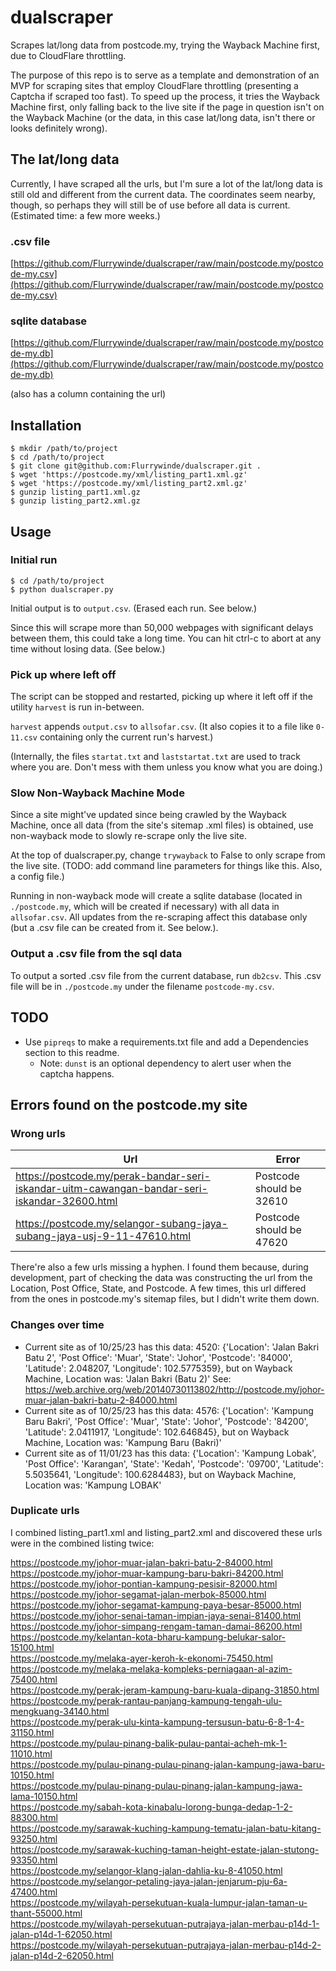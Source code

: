 # dualscraper
Scrapes lat/long data from postcode.my, trying the Wayback Machine first, due to CloudFlare throttling.

The purpose of this repo is to serve as a template and demonstration of an MVP for scraping sites that employ CloudFlare throttling (presenting a Captcha if scraped too fast). To speed up the process, it tries the Wayback Machine first, only falling back to the live site if the page in question isn't on the Wayback Machine (or the data, in this case lat/long data, isn't there or looks definitely wrong).

## The lat/long data
Currently, I have scraped all the urls, but I'm sure a lot of the lat/long data is still old and different from the current data. The coordinates seem nearby, though, so perhaps they will still be of use before all data is current. (Estimated time: a few more weeks.)

### .csv file
[https://github.com/Flurrywinde/dualscraper/raw/main/postcode.my/postcode-my.csv](https://github.com/Flurrywinde/dualscraper/raw/main/postcode.my/postcode-my.csv)

### sqlite database
[https://github.com/Flurrywinde/dualscraper/raw/main/postcode.my/postcode-my.db](https://github.com/Flurrywinde/dualscraper/raw/main/postcode.my/postcode-my.db)

(also has a column containing the url)

## Installation
```
$ mkdir /path/to/project
$ cd /path/to/project
$ git clone git@github.com:Flurrywinde/dualscraper.git .
$ wget 'https://postcode.my/xml/listing_part1.xml.gz'
$ wget 'https://postcode.my/xml/listing_part2.xml.gz'
$ gunzip listing_part1.xml.gz
$ gunzip listing_part2.xml.gz
```

## Usage
### Initial run
```
$ cd /path/to/project
$ python dualscraper.py
```
Initial output is to `output.csv`. (Erased each run. See below.)

Since this will scrape more than 50,000 webpages with significant delays between them, this could take a long time. You can hit ctrl-c to abort at any time without losing data. (See below.)

### Pick up where left off
The script can be stopped and restarted, picking up where it left off if the utility `harvest` is run in-between.

`harvest` appends `output.csv` to `allsofar.csv`. (It also copies it to a file like `0-11.csv` containing only the current run's harvest.)

(Internally, the files `startat.txt` and `laststartat.txt` are used to track where you are. Don't mess with them unless you know what you are doing.)

### Slow Non-Wayback Machine Mode
Since a site might've updated since being crawled by the Wayback Machine, once all data (from the site's sitemap .xml files) is obtained, use non-wayback mode to slowly re-scrape only the live site.

At the top of dualscraper.py, change `trywayback` to False to only scrape from the live site. (TODO: add command line parameters for things like this. Also, a config file.)

Running in non-wayback mode will create a sqlite database (located in `./postcode.my`, which will be created if necessary) with all data in `allsofar.csv`. All updates from the re-scraping affect this database only (but a .csv file can be created from it. See below.).

### Output a .csv file from the sql data
To output a sorted .csv file from the current database, run `db2csv`. This .csv file will be in `./postcode.my` under the filename `postcode-my.csv`.

## TODO
* Use `pipreqs` to make a requirements.txt file and add a Dependencies section to this readme.
	* Note: `dunst` is an optional dependency to alert user when the captcha happens.

## Errors found on the postcode.my site
### Wrong urls
| Url                                                                                          | Error                    |
| -------------------------------------------------------------------------------------------- | ------------------------ |
| https://postcode.my/perak-bandar-seri-iskandar-uitm-cawangan-bandar-seri-iskandar-32600.html | Postcode should be 32610 |
| https://postcode.my/selangor-subang-jaya-subang-jaya-usj-9-11-47610.html                     | Postcode should be 47620 |

There're also a few urls missing a hyphen. I found them because, during development, part of checking the data was constructing the url from the Location, Post Office, State, and Postcode. A few times, this url differed from the ones in postcode.my's sitemap files, but I didn't write them down.

### Changes over time
* Current site as of 10/25/23 has this data: 4520: {'Location': 'Jalan Bakri Batu 2', 'Post Office': 'Muar', 'State': 'Johor', 'Postcode': '84000', 'Latitude': 2.048207, 'Longitude': 102.5775359}, but on Wayback Machine, Location was: 'Jalan Bakri (Batu 2)' See: https://web.archive.org/web/20140730113802/http://postcode.my/johor-muar-jalan-bakri-batu-2-84000.html
* Current site as of 10/25/23 has this data: 4576: {'Location': 'Kampung Baru Bakri', 'Post Office': 'Muar', 'State': 'Johor', 'Postcode': '84200', 'Latitude': 2.0411917, 'Longitude': 102.646845}, but on Wayback Machine, Location was: 'Kampung Baru (Bakri)'
* Current site as of 11/01/23 has this data: {'Location': 'Kampung Lobak', 'Post Office': 'Karangan', 'State': 'Kedah', 'Postcode': '09700', 'Latitude': 5.5035641, 'Longitude': 100.6284483}, but on Wayback Machine, Location was: 'Kampung LOBAK'

### Duplicate urls
I combined listing_part1.xml and listing_part2.xml and discovered these urls were in the combined listing twice:

https://postcode.my/johor-muar-jalan-bakri-batu-2-84000.html  
https://postcode.my/johor-muar-kampung-baru-bakri-84200.html  
https://postcode.my/johor-pontian-kampung-pesisir-82000.html  
https://postcode.my/johor-segamat-jalan-merbok-85000.html  
https://postcode.my/johor-segamat-kampung-paya-besar-85000.html  
https://postcode.my/johor-senai-taman-impian-jaya-senai-81400.html  
https://postcode.my/johor-simpang-rengam-taman-damai-86200.html  
https://postcode.my/kelantan-kota-bharu-kampung-belukar-salor-15100.html  
https://postcode.my/melaka-ayer-keroh-k-ekonomi-75450.html  
https://postcode.my/melaka-melaka-kompleks-perniagaan-al-azim-75400.html  
https://postcode.my/perak-jeram-kampung-baru-kuala-dipang-31850.html  
https://postcode.my/perak-rantau-panjang-kampung-tengah-ulu-mengkuang-34140.html  
https://postcode.my/perak-ulu-kinta-kampung-tersusun-batu-6-8-1-4-31150.html  
https://postcode.my/pulau-pinang-balik-pulau-pantai-acheh-mk-1-11010.html  
https://postcode.my/pulau-pinang-pulau-pinang-jalan-kampung-jawa-baru-10150.html  
https://postcode.my/pulau-pinang-pulau-pinang-jalan-kampung-jawa-lama-10150.html  
https://postcode.my/sabah-kota-kinabalu-lorong-bunga-dedap-1-2-88300.html  
https://postcode.my/sarawak-kuching-kampung-tematu-jalan-batu-kitang-93250.html  
https://postcode.my/sarawak-kuching-taman-height-estate-jalan-stutong-93350.html  
https://postcode.my/selangor-klang-jalan-dahlia-ku-8-41050.html  
https://postcode.my/selangor-petaling-jaya-jalan-jenjarum-pju-6a-47400.html  
https://postcode.my/wilayah-persekutuan-kuala-lumpur-jalan-taman-u-thant-55000.html  
https://postcode.my/wilayah-persekutuan-putrajaya-jalan-merbau-p14d-1-jalan-p14d-1-62050.html  
https://postcode.my/wilayah-persekutuan-putrajaya-jalan-merbau-p14d-2-jalan-p14d-2-62050.html  
